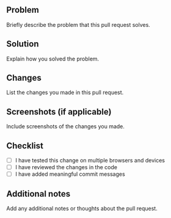 ## Problem

Briefly describe the problem that this pull request solves.

## Solution

Explain how you solved the problem.

## Changes

List the changes you made in this pull request.

## Screenshots (if applicable)

Include screenshots of the changes you made.

## Checklist

- [ ] I have tested this change on multiple browsers and devices
- [ ] I have reviewed the changes in the code
- [ ] I have added meaningful commit messages

## Additional notes

Add any additional notes or thoughts about the pull request.
